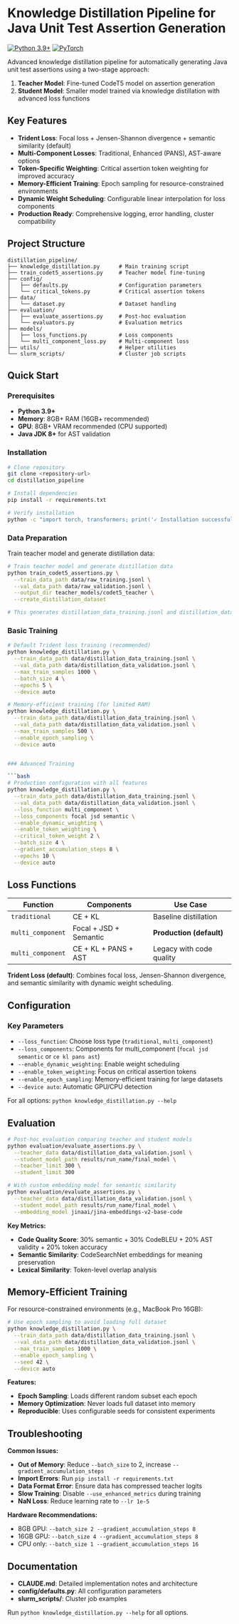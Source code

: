 # Knowledge Distillation Pipeline for Java Unit Test Assertion Generation

[![Python 3.9+](https://img.shields.io/badge/python-3.9+-blue.svg)](https://www.python.org/downloads/)
[![PyTorch](https://img.shields.io/badge/PyTorch-%23EE4C2C.svg?style=flat&logo=PyTorch&logoColor=white)](https://pytorch.org/)

Advanced knowledge distillation pipeline for automatically generating Java unit test assertions using a two-stage approach:

1. **Teacher Model**: Fine-tuned CodeT5 model on assertion generation
2. **Student Model**: Smaller model trained via knowledge distillation with advanced loss functions

## Key Features

- **Trident Loss**: Focal loss + Jensen-Shannon divergence + semantic similarity (default)
- **Multi-Component Losses**: Traditional, Enhanced (PANS), AST-aware options
- **Token-Specific Weighting**: Critical assertion token weighting for improved accuracy
- **Memory-Efficient Training**: Epoch sampling for resource-constrained environments
- **Dynamic Weight Scheduling**: Configurable linear interpolation for loss components
- **Production Ready**: Comprehensive logging, error handling, cluster compatibility

## Project Structure

```
distillation_pipeline/
├── knowledge_distillation.py      # Main training script
├── train_codet5_assertions.py     # Teacher model fine-tuning
├── config/
│   ├── defaults.py                # Configuration parameters
│   └── critical_tokens.py         # Critical assertion tokens
├── data/
│   └── dataset.py                 # Dataset handling
├── evaluation/
│   ├── evaluate_assertions.py     # Post-hoc evaluation
│   └── evaluators.py              # Evaluation metrics
├── models/
│   ├── loss_functions.py          # Loss components
│   └── multi_component_loss.py    # Multi-component loss
├── utils/                         # Helper utilities
└── slurm_scripts/                 # Cluster job scripts
```

## Quick Start

### Prerequisites

- **Python 3.9+**
- **Memory**: 8GB+ RAM (16GB+ recommended)
- **GPU**: 8GB+ VRAM recommended (CPU supported)
- **Java JDK 8+** for AST validation

### Installation

```bash
# Clone repository
git clone <repository-url>
cd distillation_pipeline

# Install dependencies
pip install -r requirements.txt

# Verify installation
python -c "import torch, transformers; print('✓ Installation successful')"
```

### Data Preparation

Train teacher model and generate distillation data:

```bash
# Train teacher model and generate distillation data
python train_codet5_assertions.py \
  --train_data_path data/raw_training.jsonl \
  --val_data_path data/raw_validation.jsonl \
  --output_dir teacher_models/codet5_teacher \
  --create_distillation_dataset

# This generates distillation_data_training.jsonl and distillation_data_validation.jsonl
```

### Basic Training

```bash
# Default Trident loss training (recommended)
python knowledge_distillation.py \
  --train_data_path data/distillation_data_training.jsonl \
  --val_data_path data/distillation_data_validation.jsonl \
  --max_train_samples 1000 \
  --batch_size 4 \
  --epochs 5 \
  --device auto

# Memory-efficient training (for limited RAM)
python knowledge_distillation.py \
  --train_data_path data/distillation_data_training.jsonl \
  --val_data_path data/distillation_data_validation.jsonl \
  --max_train_samples 500 \
  --enable_epoch_sampling \
  --device auto


### Advanced Training

```bash
# Production configuration with all features
python knowledge_distillation.py \
  --train_data_path data/distillation_data_training.jsonl \
  --val_data_path data/distillation_data_validation.jsonl \
  --loss_function multi_component \
  --loss_components focal jsd semantic \
  --enable_dynamic_weighting \
  --enable_token_weighting \
  --critical_token_weight 2 \
  --batch_size 4 \
  --gradient_accumulation_steps 8 \
  --epochs 10 \
  --device auto
```

## Loss Functions

| Function | Components | Use Case |
|----------|------------|----------|
| `traditional` | CE + KL | Baseline distillation |
| `multi_component` | Focal + JSD + Semantic | **Production (default)** |
| `multi_component` | CE + KL + PANS + AST | Legacy with code quality |

**Trident Loss (default)**: Combines focal loss, Jensen-Shannon divergence, and semantic similarity with dynamic weight scheduling.

## Configuration

### Key Parameters

- `--loss_function`: Choose loss type (`traditional`, `multi_component`)
- `--loss_components`: Components for multi_component (`focal jsd semantic` or `ce kl pans ast`) 
- `--enable_dynamic_weighting`: Enable weight scheduling
- `--enable_token_weighting`: Focus on critical assertion tokens
- `--enable_epoch_sampling`: Memory-efficient training for large datasets
- `--device auto`: Automatic GPU/CPU detection

For all options: `python knowledge_distillation.py --help`

## Evaluation

```bash
# Post-hoc evaluation comparing teacher and student models
python evaluation/evaluate_assertions.py \
  --teacher_data data/distillation_data_validation.jsonl \
  --student_model_path results/run_name/final_model \
  --teacher_limit 300 \
  --student_limit 300

# With custom embedding model for semantic similarity
python evaluation/evaluate_assertions.py \
  --teacher_data data/distillation_data_validation.jsonl \
  --student_model_path results/run_name/final_model \
  --embedding_model jinaai/jina-embeddings-v2-base-code
```

**Key Metrics:**
- **Code Quality Score**: 30% semantic + 30% CodeBLEU + 20% AST validity + 20% token accuracy
- **Semantic Similarity**: CodeSearchNet embeddings for meaning preservation
- **Lexical Similarity**: Token-level overlap analysis

## Memory-Efficient Training

For resource-constrained environments (e.g., MacBook Pro 16GB):

```bash
# Use epoch sampling to avoid loading full dataset
python knowledge_distillation.py \
  --train_data_path data/distillation_data_training.jsonl \
  --val_data_path data/distillation_data_validation.jsonl \
  --max_train_samples 1000 \
  --enable_epoch_sampling \
  --seed 42 \
  --device auto
```

**Features:**
- **Epoch Sampling**: Loads different random subset each epoch
- **Memory Optimization**: Never loads full dataset into memory
- **Reproducible**: Uses configurable seeds for consistent experiments

## Troubleshooting

**Common Issues:**
- **Out of Memory**: Reduce `--batch_size` to 2, increase `--gradient_accumulation_steps`
- **Import Errors**: Run `pip install -r requirements.txt`
- **Data Format Error**: Ensure data has compressed teacher logits
- **Slow Training**: Disable `--use_enhanced_metrics` during training
- **NaN Loss**: Reduce learning rate to `--lr 1e-5`

**Hardware Recommendations:**
- 8GB GPU: `--batch_size 2 --gradient_accumulation_steps 8`
- 16GB GPU: `--batch_size 4 --gradient_accumulation_steps 8` 
- CPU only: `--batch_size 1 --gradient_accumulation_steps 16`

## Documentation

- **CLAUDE.md**: Detailed implementation notes and architecture
- **config/defaults.py**: All configuration parameters
- **slurm_scripts/**: Cluster job examples

Run `python knowledge_distillation.py --help` for all options.
